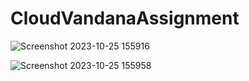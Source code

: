 # CloudVandanaAssignment

![Screenshot 2023-10-25 155916](https://github.com/GauravGurav-xvii/CloudVandanaAssignment/assets/102315438/e4324cd6-ff6d-4225-8ce8-3eb3834bfeeb)

![Screenshot 2023-10-25 155958](https://github.com/GauravGurav-xvii/CloudVandanaAssignment/assets/102315438/5110d8e1-d764-49ac-bb64-1c7adc605370)
